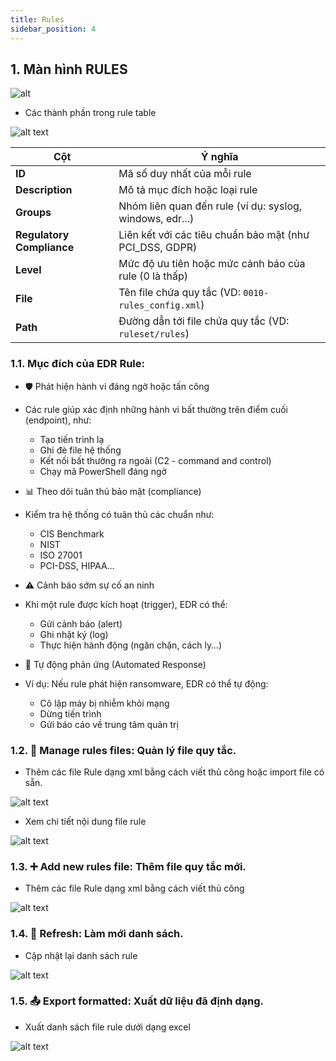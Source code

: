 ```yaml
---
title: Rules
sidebar_position: 4
---
```


## 1. Màn hình RULES

![alt](/img/configurationrule.png)

- Các thành phần trong rule table

![alt text](/img/ruletable.png)

| Cột                       | Ý nghĩa                                                  |
| ------------------------- | -------------------------------------------------------- |
| **ID**                    | Mã số duy nhất của mỗi rule                              |
| **Description**           | Mô tả mục đích hoặc loại rule                            |
| **Groups**                | Nhóm liên quan đến rule (ví dụ: syslog, windows, edr...) |
| **Regulatory Compliance** | Liên kết với các tiêu chuẩn bảo mật (như PCI\_DSS, GDPR) |
| **Level**                 | Mức độ ưu tiên hoặc mức cảnh báo của rule (0 là thấp)    |
| **File**                  | Tên file chứa quy tắc (VD: `0010-rules_config.xml`)      |
| **Path**                  | Đường dẫn tới file chứa quy tắc (VD: `ruleset/rules`)    |

### 1.1. Mục đích của EDR Rule:
- 🛡️ Phát hiện hành vi đáng ngờ hoặc tấn công
- Các rule giúp xác định những hành vi bất thường trên điểm cuối (endpoint), như:
    - Tạo tiến trình lạ
    - Ghi đè file hệ thống
    - Kết nối bất thường ra ngoài (C2 - command and control)
    - Chạy mã PowerShell đáng ngờ

- 📊 Theo dõi tuân thủ bảo mật (compliance)
- Kiểm tra hệ thống có tuân thủ các chuẩn như:
    - CIS Benchmark
    - NIST
    - ISO 27001
    - PCI-DSS, HIPAA…

- ⚠️ Cảnh báo sớm sự cố an ninh
- Khi một rule được kích hoạt (trigger), EDR có thể:
    - Gửi cảnh báo (alert)
    - Ghi nhật ký (log)
    - Thực hiện hành động (ngăn chặn, cách ly…)

- 🔧 Tự động phản ứng (Automated Response)
- Ví dụ: Nếu rule phát hiện ransomware, EDR có thể tự động:
    - Cô lập máy bị nhiễm khỏi mạng
    - Dừng tiến trình
    - Gửi báo cáo về trung tâm quản trị

### 1.2. 📁 Manage rules files: Quản lý file quy tắc.

- Thêm các file Rule dạng xml bằng cách viết thủ công hoặc import file có sẵn.

![alt text](/img/configurationrule.png)

- Xem chi tiết nội dung file rule

![alt text](/img/watchrulefile.png)

### 1.3. ➕ Add new rules file: Thêm file quy tắc mới.

- Thêm các file Rule dạng xml bằng cách viết thủ công

![alt text](/img/configurationruleaddfile.png)

### 1.4. 🔄 Refresh: Làm mới danh sách.

- Cập nhật lại danh sách rule

![alt text](/img/Refreshrule.png)

### 1.5. 📤 Export formatted: Xuất dữ liệu đã định dạng.

- Xuất danh sách file rule dưới dạng excel

![alt text](/img/exportrulelist.png)